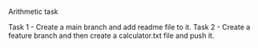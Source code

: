 Arithmetic task

Task 1 - Create a main branch and add readme file to it.
Task 2 - Create a feature branch and then create a calculator.txt file and push it.
